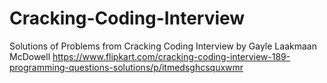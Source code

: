 # Cracking-Coding-Interview
Solutions of Problems from Cracking Coding Interview by Gayle Laakmaan McDowell
https://www.flipkart.com/cracking-coding-interview-189-programming-questions-solutions/p/itmedsghcsquxwmr
